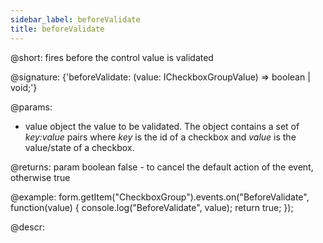 ```yaml
---
sidebar_label: beforeValidate
title: beforeValidate
---          
```


@short: fires before the control value is validated

@signature: {'beforeValidate: (value: ICheckboxGroupValue) => boolean | void;'}
 
@params:
- value       object  the value to be validated. The object contains a set of <i>key:value</i> pairs where <i>key</i> is the id of a checkbox and <i>value</i> is the value/state of a checkbox.

@returns:
param   boolean     false - to cancel the default action of the event, otherwise true

@example:
form.getItem("CheckboxGroup").events.on("BeforeValidate", function(value) {
    console.log("BeforeValidate", value);
    return true;
});

@descr:

